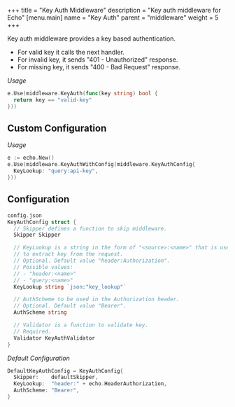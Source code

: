 +++
title = "Key Auth Middleware"
description = "Key auth middleware for Echo"
[menu.main]
  name = "Key Auth"
  parent = "middleware"
  weight = 5
+++

Key auth middleware provides a key based authentication.

- For valid key it calls the next handler.
- For invalid key, it sends "401 - Unauthorized" response.
- For missing key, it sends "400 - Bad Request" response.

*Usage*

```go
e.Use(middleware.KeyAuth(func(key string) bool {
  return key == "valid-key"
}))
```

## Custom Configuration

*Usage*

```go
e := echo.New()
e.Use(middleware.KeyAuthWithConfig(middleware.KeyAuthConfig{
  KeyLookup: "query:api-key",
}))
```

## Configuration

```go
config.json
KeyAuthConfig struct {
  // Skipper defines a function to skip middleware.
  Skipper Skipper

  // KeyLookup is a string in the form of "<source>:<name>" that is used
  // to extract key from the request.
  // Optional. Default value "header:Authorization".
  // Possible values:
  // - "header:<name>"
  // - "query:<name>"
  KeyLookup string `json:"key_lookup"`

  // AuthScheme to be used in the Authorization header.
  // Optional. Default value "Bearer".
  AuthScheme string

  // Validator is a function to validate key.
  // Required.
  Validator KeyAuthValidator
}
```

*Default Configuration*

```go
DefaultKeyAuthConfig = KeyAuthConfig{
  Skipper:    defaultSkipper,
  KeyLookup:  "header:" + echo.HeaderAuthorization,
  AuthScheme: "Bearer",
}
```
